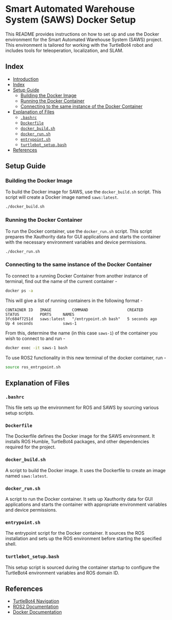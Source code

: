 # Smart Automated Warehouse System (SAWS) Docker Setup

This README provides instructions on how to set up and use the Docker environment for the Smart Automated Warehouse System (SAWS) project. This environment is tailored for working with the TurtleBot4 robot and includes tools for teleoperation, localization, and SLAM.

## Index

- [Introduction](#smart-automated-warehouse-system-saws-docker-setup)
- [Index](#index)
- [Setup Guide](#setup-guide)
  - [Building the Docker Image](#building-the-docker-image)
  - [Running the Docker Container](#running-the-docker-container)
  - [Connecting to the same instance of the Docker Container](#connecting-to-the-same-instance-of-the-docker-container)
- [Explanation of Files](#explanation-of-files)
  - [`.bashrc`](#bashrc)
  - [`Dockerfile`](#dockerfile)
  - [`docker_build.sh`](#docker_buildsh)
  - [`docker_run.sh`](#docker_runsh)
  - [`entrypoint.sh`](#entrypointsh)
  - [`turtlebot_setup.bash`](#turtlebot_setupbash)
- [References](#references)

## Setup Guide

### Building the Docker Image

To build the Docker image for SAWS, use the `docker_build.sh` script. This script will create a Docker image named `saws:latest`.

```bash
./docker_build.sh
```

### Running the Docker Container

To run the Docker container, use the `docker_run.sh` script. This script prepares the Xauthority data for GUI applications and starts the container with the necessary environment variables and device permissions.

```bash
./docker_run.sh
```

### Connecting to the same instance of the Docker Container

To connect to a running Docker Container from another instance of terminal, find out the name of the current container -

```bash
docker ps -a
```

This will give a list of running containers in the following format -

```
CONTAINER ID   IMAGE         COMMAND                 CREATED         STATUS         PORTS     NAMES
3fc684f7251d   saws:latest   "/entrypoint.sh bash"   5 seconds ago   Up 4 seconds             saws-1
```

From this, determine the name (in this case `saws-1`) of the container you wish to connect to and run -

```bash
docker exec -it saws-1 bash
```

To use ROS2 functionality in this new terminal of the docker container, run -

```bash
source ros_entrypoint.sh
```

## Explanation of Files

### `.bashrc`

This file sets up the environment for ROS and SAWS by sourcing various setup scripts.

### `Dockerfile`

The Dockerfile defines the Docker image for the SAWS environment. It installs ROS Humble, TurtleBot4 packages, and other dependencies required for the project.

### `docker_build.sh`

A script to build the Docker image. It uses the Dockerfile to create an image named `saws:latest`.

### `docker_run.sh`

A script to run the Docker container. It sets up Xauthority data for GUI applications and starts the container with appropriate environment variables and device permissions.

### `entrypoint.sh`

The entrypoint script for the Docker container. It sources the ROS installation and sets up the ROS environment before starting the specified shell.

### `turtlebot_setup.bash`

This setup script is sourced during the container startup to configure the TurtleBot4 environment variables and ROS domain ID.

## References

- [TurtleBot4 Navigation](https://www.turtlebot.com/turtlebot4/)
- [ROS2 Documentation](https://docs.ros.org/en/foxy/index.html)
- [Docker Documentation](https://docs.docker.com/)
